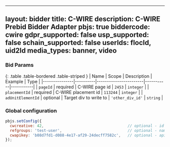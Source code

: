 
---
layout: bidder
title: C-WIRE
description: C-WIRE Prebid Bidder Adapter
pbjs: true
biddercode: cwire
gdpr_supported: false
usp_supported: false
schain_supported: false
userIds: flocId, uid2Id
media_types: banner, video
---

### Bid Params

{: .table .table-bordered .table-striped }
| Name          | Scope    | Description           | Example   | Type      |
|---------------|----------|-----------------------|-----------|-----------|
| `pageId`      | required | C-WIRE page id        | `2453`    | `integer` |
| `placementId` | required | C-WIRE placement id   | `113244`  | `integer` |
| `adUnitElementId` | optional | Target div to write to  | `'other_div_id'`  | `string` |



### Global configuration
```javascript
pbjs.setConfig({
  cwcreative: 42,                                     // optional - id of creative to force
  refgroups: 'test-user',                             // optional - name of group or coma separated list of groups to force
  cwapikey: 'b08d7fd1-d088-4e17-af29-24decff7582c',   // optional - api key for integration testing      
});
````